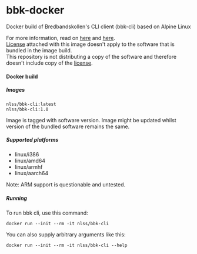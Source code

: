 # bbk-docker
Docker build of Bredbandskollen's CLI client (bbk-cli) based on Alpine Linux

For more information, read on [here](http://www.bredbandskollen.se/bredbandskollen-cli/) and [here](https://github.com/dotse/bbk).  
[License](LICENSE) attached with this image doesn't apply to the software that is bundled in the image build.  
This repository is not distributing a copy of the software and therefore doesn't include copy of the [license](https://github.com/dotse/bbk/blob/master/src/LICENSE).  


#### Docker build
  

##### Images
```
nlss/bbk-cli:latest
nlss/bbk-cli:1.0
```

Image is tagged with software version. Image might be updated whilst version of the bundled software remains the same.  

##### Supported platforms
- linux/i386
- linux/amd64
- linux/armhf 
- linux/aarch64

Note: ARM support is questionable and untested. 

##### Running
To run bbk cli, use this command:  
```
docker run --init --rm -it nlss/bbk-cli
```

You can also supply arbitrary arguments like this:
```
docker run --init --rm -it nlss/bbk-cli --help
```